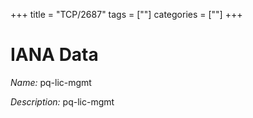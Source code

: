 +++
title = "TCP/2687"
tags = [""]
categories = [""]
+++

# IANA Data

_Name:_ pq-lic-mgmt

_Description:_ pq-lic-mgmt

